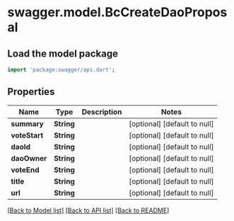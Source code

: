 # swagger.model.BcCreateDaoProposal

## Load the model package
```dart
import 'package:swagger/api.dart';
```

## Properties
Name | Type | Description | Notes
------------ | ------------- | ------------- | -------------
**summary** | **String** |  | [optional] [default to null]
**voteStart** | **String** |  | [optional] [default to null]
**daoId** | **String** |  | [optional] [default to null]
**daoOwner** | **String** |  | [optional] [default to null]
**voteEnd** | **String** |  | [optional] [default to null]
**title** | **String** |  | [optional] [default to null]
**url** | **String** |  | [optional] [default to null]

[[Back to Model list]](../README.md#documentation-for-models) [[Back to API list]](../README.md#documentation-for-api-endpoints) [[Back to README]](../README.md)


